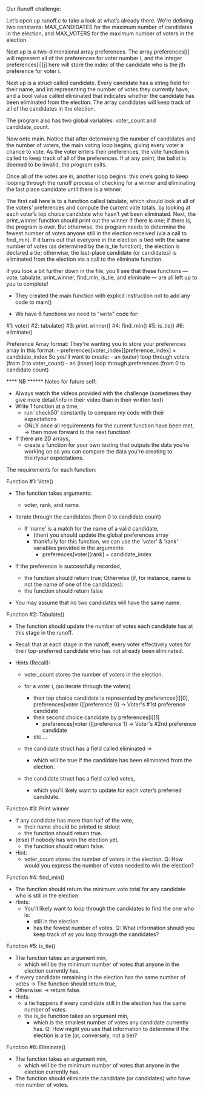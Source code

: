 Our Runoff challenge:

Let’s open up runoff.c to take a look at what’s already there. We’re defining two constants: MAX_CANDIDATES for the maximum number of candidates in the election, and MAX_VOTERS for the maximum number of voters in the election.

Next up is a two-dimensional array preferences. The array preferences[i] will represent all of the preferences for voter number i, and the integer preferences[i][j] here will store the index of the candidate who is the jth preference for voter i.

Next up is a struct called candidate. Every candidate has a string field for their name, and int representing the number of votes they currently have, and a bool value called eliminated that indicates whether the candidate has been eliminated from the election. The array candidates will keep track of all of the candidates in the election.

The program also has two global variables: voter_count and candidate_count.

Now onto main. Notice that after determining the number of candidates and the number of voters, the main voting loop begins, giving every voter a chance to vote. As the voter enters their preferences, the vote function is called to keep track of all of the preferences. If at any point, the ballot is deemed to be invalid, the program exits.

Once all of the votes are in, another loop begins: this one’s going to keep looping through the runoff process of checking for a winner and eliminating the last place candidate until there is a winner.

The first call here is to a function called tabulate, which should look at all of the voters’ preferences and compute the current vote totals, by looking at each voter’s top choice candidate who hasn’t yet been eliminated. Next, the print_winner function should print out the winner if there is one; if there is, the program is over. But otherwise, the program needs to determine the fewest number of votes anyone still in the election received (via a call to find_min). If it turns out that everyone in the election is tied with the same number of votes (as determined by the is_tie function), the election is declared a tie; otherwise, the last-place candidate (or candidates) is eliminated from the election via a call to the eliminate function.

If you look a bit further down in the file, you’ll see that these functions — vote, tabulate, print_winner, find_min, is_tie, and eliminate — are all left up to you to complete!

- They created the main function with explicit instruction not to add 
any code to main()

- We have 6 functions we need to "write" code for: 

#1: vote()
#2: tabulate()
#3: print_winner()
#4: find_min()
#5: is_tie()
#6: eliminate()

Preference Array format: 
They're wanting you to store your preferences array in this format: 
    -   preferences[voter_index][preference_index] = candidate_index 
    So you'll want to create:
    -   an (outer) loop through voters (from 0 to voter_count)
    -   an (inner) loop through preferences (from 0 to candidate count)

**** NB ******
Notes for future self:
-   Always watch the videos provided with the challenge 
    (sometimes they give more detail/info in their video than in their written text)
-   Write 1 function at a time, 
    -   run 'check50' constantly to compare my code with their expectations
    -   ONLY once all requirements for the current function have been met, 
        ->  then move forward to the next function! 
-   If there are 2D arrays, 
    -   create a function for your own testing that outputs the data you're working on
        so you can compare the data you're creating to their/your expectations. 

The requirements for each function: 

Function #1: Vote()
-   The function takes arguments:
    -   voter, rank, and name. 

-   Iterate through the candidates (from 0 to candidate count)
    -   If 'name' is a match for the name of a valid candidate, 
        -   (then) you should update the global preferences array 
        -   thankfully for this function, we can use the 'voter' & 'rank' variables provided in the arguments:
            -   preferences[voter][rank] = candidate_index

-   If the preference is successfully recorded, 
    -   the function should return true; 
    Otherwise (if, for instance, name is not the name of one of the candidates):
    -   the function should return false

-   You may assume that no two candidates will have the same name.


Function #2: Tabulate()
-   The function should update the number of votes each candidate has at this stage in the runoff.
-   Recall that at each stage in the runoff, every voter effectively votes for their top-preferred candidate who has not already been eliminated.

-   Hints (Recall): 
    -   voter_count stores the number of voters in the election.
    -   for a voter i, (so iterate through the voters)
        -   their top choice candidate is represented by preferences[i][0],
                preferences[voter i][preference 0] -> Voter's #1st preference candidate
        -   their second choice candidate by preferences[i][1]
            -   preferences[voter i][preference 1] -> Voter's #2nd preference candidate
        -   etc....

    -   the candidate struct has a field called eliminated -> 
        -   which will be true if the candidate has been eliminated from the election.
    -   the candidate struct has a field called votes, 
        -   which you’ll likely want to update for each voter’s preferred candidate.


Function #3: Print winner
-   If any candidate has more than half of the vote, 
    -   their name should be printed to stdout
    -   the function should return true.
-   (else) If nobody has won the election yet, 
    -   the function should return false.
-   Hint: 
    -   voter_count stores the number of voters in the election. 
    Q: How would you express the number of votes needed to win the election?


Function #4: find_min()
-   The function should return the minimum vote total for any candidate who is still in the election.
-   Hints: 
    -   You’ll likely want to loop through the candidates to find the one who is:
        -   still in the election
        -   has the fewest number of votes. 
    Q: What information should you keep track of as you loop through the candidates?


Function #5: is_tie()
-   The function takes an argument min, 
    -   which will be the minimum number of votes that anyone 
        in the election currently has.
-   if every candidate remaining in the election has the same 
    number of votes
    ->   The function should return true, 
-   Otherwise: 
    ->   return false.
-   Hints: 
    -   a tie happens if every candidate still in the election 
        has the same number of votes.
    -   the is_tie function takes an argument min, 
        -   which is the smallest number of votes 
            any candidate currently has. 
    Q: How might you use that information to determine if the election is a tie (or, conversely, not a tie)?


Function #6: Eliminate()
-   The function takes an argument min, 
    -   which will be the minimum number of votes that anyone
        in the election currently has.
-   The function should eliminate the candidate (or candidates) 
    who have min number of votes.
    






